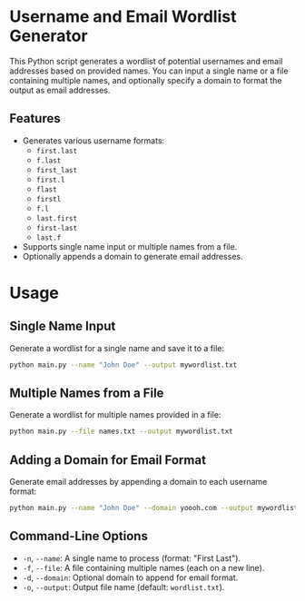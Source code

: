 # Username and Email Wordlist Generator

This Python script generates a wordlist of potential usernames and email addresses based on provided names. You can input a single name or a file containing multiple names, and optionally specify a domain to format the output as email addresses.

## Features

- Generates various username formats:
  - `first.last`
  - `f.last`
  - `first_last`
  - `first.l`
  - `flast`
  - `firstl`
  - `f.l`
  - `last.first`
  - `first-last`
  - `last.f`
- Supports single name input or multiple names from a file.
- Optionally appends a domain to generate email addresses.


# Usage
## Single Name Input
Generate a wordlist for a single name and save it to a file:

```bash
python main.py --name "John Doe" --output mywordlist.txt
```
## Multiple Names from a File
Generate a wordlist for multiple names provided in a file:

```bash
python main.py --file names.txt --output mywordlist.txt
```
## Adding a Domain for Email Format
Generate email addresses by appending a domain to each username format:

```bash
python main.py --name "John Doe" --domain yoooh.com --output mywordlist.txt
```

## Command-Line Options
- `-n`, `--name`: A single name to process (format: "First Last").
- `-f`, `--file`: A file containing multiple names (each on a new line).
- `-d`, `--domain`: Optional domain to append for email format.
- `-o`, `--output`: Output file name (default: `wordlist.txt`).
